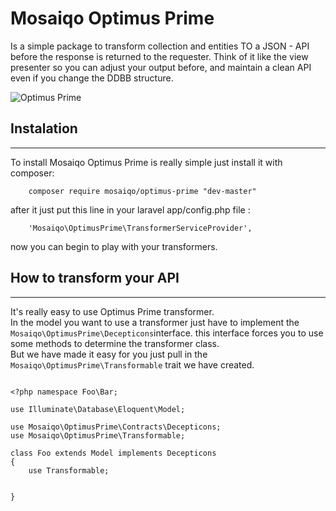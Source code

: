 # Mosaiqo Optimus Prime

Is a simple package to transform collection and entities TO a JSON - API before the response is returned to the requester.
Think of it like the view presenter so you can adjust your output before, and maintain a clean API even if you change the DDBB structure.

![Optimus Prime](http://3.bp.blogspot.com/-sIWGv6LZHhw/Tg9E9cF8E7I/AAAAAAAADdQ/cLXAIAUcVRU/s320/g1+optimus+prime+face_9920002211-03.jpg)


## Instalation
------------------------------------------------

To install Mosaiqo Optimus Prime is really simple just install it with composer:

```
	composer require mosaiqo/optimus-prime "dev-master"
```

after it just put this line in your laravel app/config.php file :

```
	'Mosaiqo\OptimusPrime\TransformerServiceProvider',
```


now you can begin to play with your transformers.

   
    

    
## How to transform your API
------------------------------------------------

It's really easy to use Optimus Prime transformer.    
In the model you want to use a transformer just have to implement the `Mosaiqo\OptimusPrime\Decepticons`interface.
this interface forces you to use some methods to determine the transformer class.   
But we have made it easy for you just pull in the `Mosaiqo\OptimusPrime\Transformable` trait we have created.



```

<?php namespace Foo\Bar;

use Illuminate\Database\Eloquent\Model;

use Mosaiqo\OptimusPrime\Contracts\Decepticons;
use Mosaiqo\OptimusPrime\Transformable;

class Foo extends Model implements Decepticons
{
	use Transformable;
	

}

```